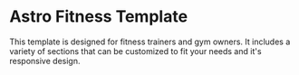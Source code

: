 # Astro Fitness Template

This template is designed for fitness trainers and gym owners.
It includes a variety of sections that can be customized to fit your needs and it's responsive design.
